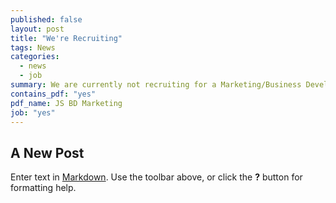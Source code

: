 ```yaml
---
published: false
layout: post
title: "We're Recruiting"
tags: News
categories: 
  - news
  - job
summary: We are currently not recruiting for a Marketing/Business Development Executive.
contains_pdf: "yes"
pdf_name: JS BD Marketing
job: "yes"
---
```


## A New Post

Enter text in [Markdown](http://daringfireball.net/projects/markdown/). Use the toolbar above, or click the **?** button for formatting help.
